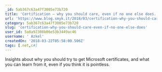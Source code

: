 ```yaml
---
_id: 5ab367c63a47f3005e73b720
title: 'Certification – why you should care, even if no one else does.'
url: 'https://www.blog.smyk.it/2018/03/certification-why-you-should-care/'
category: 5ab367c63a47f3005e73b720
slug: 'certification-why-you-should-care-even-if-no-one-else-does'
user_id: 5a8a92308b86e53b3449ac46
username: ' Azkel'
createdOn: '2018-03-22T05:58:00.506Z'
tags: [.net,c#]
---
```


Insights about why you should try to get Microsoft certificates, and what you can learn from it, even if you think it is pointless.
